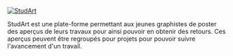 [![StudArt](https://dl.dropbox.com/u/1829557/logo-studart.png)](https://github.com/Axiol/studart)

StudArt est une plate-forme permettant aux jeunes graphistes de poster des aperçus de leurs travaux pour ainsi pouvoir en obtenir des retours. Ces aperçus peuvent être regroupés pour projets pour pouvoir suivre l'avancement d'un travail.